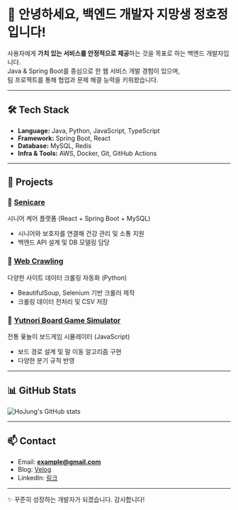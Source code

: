 # 👋 안녕하세요, 백엔드 개발자 지망생 정호정입니다!

사용자에게 **가치 있는 서비스를 안정적으로 제공**하는 것을 목표로 하는 백엔드 개발자입니다.  
Java & Spring Boot를 중심으로 한 웹 서비스 개발 경험이 있으며,  
팀 프로젝트를 통해 협업과 문제 해결 능력을 키워왔습니다.  

---

## 🛠 Tech Stack
- **Language:** Java, Python, JavaScript, TypeScript
- **Framework:** Spring Boot, React
- **Database:** MySQL, Redis
- **Infra & Tools:** AWS, Docker, Git, GitHub Actions  

---

## 📂 Projects
### 🔹 [Senicare](https://github.com/ristukaJJang/Senicare)
시니어 케어 플랫폼 (React + Spring Boot + MySQL)  
- 시니어와 보호자를 연결해 건강 관리 및 소통 지원  
- 백엔드 API 설계 및 DB 모델링 담당  

### 🔹 [Web Crawling](https://github.com/ristukaJJang/WebCrawling)
다양한 사이트 데이터 크롤링 자동화 (Python)  
- BeautifulSoup, Selenium 기반 크롤러 제작  
- 크롤링 데이터 전처리 및 CSV 저장  

### 🔹 [Yutnori Board Game Simulator](https://github.com/ristukaJJang/보드게임링크)
전통 윷놀이 보드게임 시뮬레이터 (JavaScript)  
- 보드 경로 설계 및 말 이동 알고리즘 구현  
- 다양한 분기 규칙 반영  

---

## 📊 GitHub Stats
![HoJung's GitHub stats](https://github-readme-stats.vercel.app/api?username=ristukaJJang&show_icons=true&theme=tokyonight)

---

## 📫 Contact
- Email: **example@gmail.com**  
- Blog: [Velog](https://velog.io/@내아이디)  
- LinkedIn: [링크](https://linkedin.com/in/내아이디)  

---
✨ 꾸준히 성장하는 개발자가 되겠습니다. 감사합니다!
